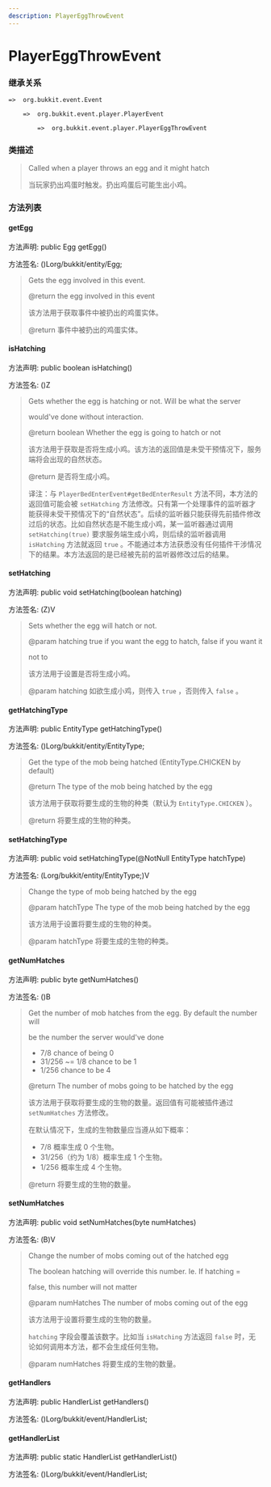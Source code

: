 ```yaml
---
description: PlayerEggThrowEvent
---
```


# PlayerEggThrowEvent

### 继承关系

    =>  org.bukkit.event.Event

        =>  org.bukkit.event.player.PlayerEvent

            =>  org.bukkit.event.player.PlayerEggThrowEvent

### 类描述

> Called when a player throws an egg and it might hatch
>
> 当玩家扔出鸡蛋时触发。扔出鸡蛋后可能生出小鸡。

### 方法列表

#### getEgg

方法声明: public Egg getEgg()

方法签名: ()Lorg/bukkit/entity/Egg;

> Gets the egg involved in this event.
>
> @return the egg involved in this event
>
> 该方法用于获取事件中被扔出的鸡蛋实体。
>
> @return 事件中被扔出的鸡蛋实体。

#### isHatching

方法声明: public boolean isHatching()

方法签名: ()Z

> Gets whether the egg is hatching or not. Will be what the server
>
> would've done without interaction.
>
> @return boolean Whether the egg is going to hatch or not
>
> 该方法用于获取是否将生成小鸡。该方法的返回值是未受干预情况下，服务端将会出现的自然状态。
>
> @return 是否将生成小鸡。
>
> 译注：与 `PlayerBedEnterEvent#getBedEnterResult` 方法不同，本方法的返回值可能会被 `setHatching` 方法修改。只有第一个处理事件的监听器才能获得未受干预情况下的“自然状态”。后续的监听器只能获得先前插件修改过后的状态。比如自然状态是不能生成小鸡，某一监听器通过调用 `setHatching(true)` 要求服务端生成小鸡，则后续的监听器调用 `isHatching` 方法就返回 `true` 。不能通过本方法获悉没有任何插件干涉情况下的结果。本方法返回的是已经被先前的监听器修改过后的结果。

#### setHatching

方法声明: public void setHatching(boolean hatching)

方法签名: (Z)V

> Sets whether the egg will hatch or not.
>
> @param hatching true if you want the egg to hatch, false if you want it
>
> not to
>
> 该方法用于设置是否将生成小鸡。
>
> @param hatching 如欲生成小鸡，则传入 `true` ，否则传入 `false` 。

#### getHatchingType

方法声明: public EntityType getHatchingType()

方法签名: ()Lorg/bukkit/entity/EntityType;

> Get the type of the mob being hatched (EntityType.CHICKEN by default)
>
> @return The type of the mob being hatched by the egg
>
> 该方法用于获取将要生成的生物的种类（默认为 `EntityType.CHICKEN` ）。
>
> @return 将要生成的生物的种类。

#### setHatchingType

方法声明: public void setHatchingType(@NotNull EntityType hatchType)

方法签名: (Lorg/bukkit/entity/EntityType;)V

> Change the type of mob being hatched by the egg
>
> @param hatchType The type of the mob being hatched by the egg
>
> 该方法用于设置将要生成的生物的种类。
>
> @param hatchType 将要生成的生物的种类。

#### getNumHatches

方法声明: public byte getNumHatches()

方法签名: ()B

> Get the number of mob hatches from the egg. By default the number will
>
> be the number the server would've done
>
> <ul>
>
> <li>7/8 chance of being 0
>
> <li>31/256 ~= 1/8 chance to be 1
>
> <li>1/256 chance to be 4
>
> </ul>
>
> @return The number of mobs going to be hatched by the egg
>
> 该方法用于获取将要生成的生物的数量。返回值有可能被插件通过 `setNumHatches` 方法修改。
>
> 在默认情况下，生成的生物数量应当遵从如下概率：
>
> <ul>
>
> <li>7/8 概率生成 0 个生物。
>
> <li>31/256（约为 1/8）概率生成 1 个生物。
>
> <li>1/256 概率生成 4 个生物。
>
> </ul>
>
> @return 将要生成的生物的数量。

#### setNumHatches

方法声明: public void setNumHatches(byte numHatches)

方法签名: (B)V

> Change the number of mobs coming out of the hatched egg
>
> The boolean hatching will override this number. Ie. If hatching =
>
> false, this number will not matter
>
> @param numHatches The number of mobs coming out of the egg
>
> 该方法用于设置将要生成的生物的数量。
>
> `hatching` 字段会覆盖该数字。比如当 `isHatching` 方法返回 `false` 时，无论如何调用本方法，都不会生成任何生物。
>
> @param numHatches 将要生成的生物的数量。

#### getHandlers

方法声明: public HandlerList getHandlers()

方法签名: ()Lorg/bukkit/event/HandlerList;

#### getHandlerList

方法声明: public static HandlerList getHandlerList()

方法签名: ()Lorg/bukkit/event/HandlerList;